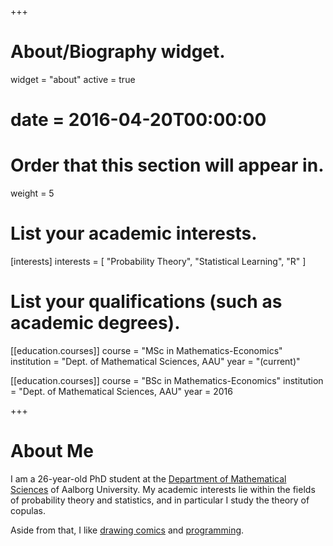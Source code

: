 +++
# About/Biography widget.
widget = "about"
active = true
# date = 2016-04-20T00:00:00

# Order that this section will appear in.
weight = 5

# List your academic interests.
[interests]
  interests = [
    "Probability Theory",
    "Statistical Learning",
    "R"
  ]

# List your qualifications (such as academic degrees).
[[education.courses]]
  course = "MSc in Mathematics-Economics"
  institution = "Dept. of Mathematical Sciences, AAU"
  year = "(current)"

[[education.courses]]
  course = "BSc in Mathematics-Economics"
  institution = "Dept. of Mathematical Sciences, AAU"
  year = 2016

+++

# About Me

I am a 26-year-old PhD student at the [Department of Mathematical Sciences](https://www.math.aau.dk/) of Aalborg University.
My academic interests lie within the fields of probability theory and statistics, and in particular I study the theory of copulas.

Aside from that, I like [drawing comics](https://tapas.io/series/Treehouse) and [programming](https://github.com/janusvm).

